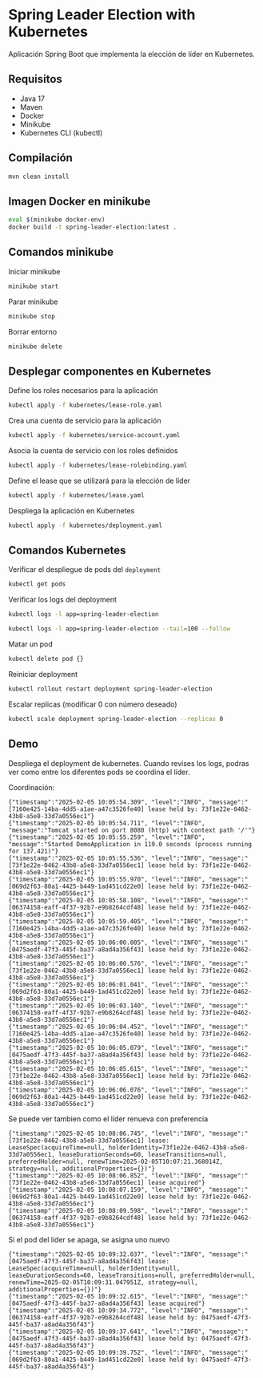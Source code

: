 # Spring Leader Election with Kubernetes

Aplicación Spring Boot que implementa la elección de líder en Kubernetes.

## Requisitos

- Java 17
- Maven
- Docker
- Minikube
- Kubernetes CLI (kubectl)

## Compilación

```sh
mvn clean install
```

## Imagen Docker en minikube

```sh
eval $(minikube docker-env)
docker build -t spring-leader-election:latest .
```

## Comandos minikube

Iniciar minikube 

```sh
minikube start
```

Parar minikube

```sh
minikube stop
```

Borrar entorno

```sh
minikube delete
```

## Desplegar componentes en Kubernetes

Define los roles necesarios para la aplicación

```sh
kubectl apply -f kubernetes/lease-role.yaml
```

Crea una cuenta de servicio para la aplicación

```sh
kubectl apply -f kubernetes/service-account.yaml
```

Asocia la cuenta de servicio con los roles definidos

```sh
kubectl apply -f kubernetes/lease-rolebinding.yaml
```

Define el lease que se utilizará para la elección de líder

```sh
kubectl apply -f kubernetes/lease.yaml
```

Despliega la aplicación en Kubernetes

```sh
kubectl apply -f kubernetes/deployment.yaml
```

## Comandos Kubernetes

Verificar el despliegue de pods del `deployment`

```sh
kubectl get pods
```

Verificar los logs del deployment

```sh
kubectl logs -l app=spring-leader-election
```

```sh
kubectl logs -l app=spring-leader-election --tail=100 --follow
```

Matar un pod

```sh
kubectl delete pod {}
```

Reiniciar deployment

```sh
kubectl rollout restart deployment spring-leader-election
```

Escalar replicas (modificar 0 con número deseado)

```sh
kubectl scale deployment spring-leader-election --replicas 0
```

## Demo

Despliega el deployment de kubernetes. Cuando revises los logs, podras ver como entre los diferentes pods se coordina el líder.

Coordinación:

```
{"timestamp":"2025-02-05 10:05:54.309", "level":"INFO", "message":"[7160e425-14ba-4dd5-a1ae-a47c3526fe40] lease held by: 73f1e22e-0462-43b8-a5e8-33d7a0556ec1"}
{"timestamp":"2025-02-05 10:05:54.711", "level":"INFO", "message":"Tomcat started on port 8080 (http) with context path '/'"}
{"timestamp":"2025-02-05 10:05:55.259", "level":"INFO", "message":"Started DemoApplication in 119.0 seconds (process running for 137.421)"}
{"timestamp":"2025-02-05 10:05:55.536", "level":"INFO", "message":"[73f1e22e-0462-43b8-a5e8-33d7a0556ec1] lease held by: 73f1e22e-0462-43b8-a5e8-33d7a0556ec1"}
{"timestamp":"2025-02-05 10:05:55.970", "level":"INFO", "message":"[069d2f63-80a1-4425-b449-1ad451cd22e0] lease held by: 73f1e22e-0462-43b8-a5e8-33d7a0556ec1"}
{"timestamp":"2025-02-05 10:05:58.108", "level":"INFO", "message":"[06374158-eaff-4f37-92b7-e9b8264cdf48] lease held by: 73f1e22e-0462-43b8-a5e8-33d7a0556ec1"}
{"timestamp":"2025-02-05 10:05:59.405", "level":"INFO", "message":"[7160e425-14ba-4dd5-a1ae-a47c3526fe40] lease held by: 73f1e22e-0462-43b8-a5e8-33d7a0556ec1"}
{"timestamp":"2025-02-05 10:06:00.005", "level":"INFO", "message":"[0475aedf-47f3-445f-ba37-a8ad4a356f43] lease held by: 73f1e22e-0462-43b8-a5e8-33d7a0556ec1"}
{"timestamp":"2025-02-05 10:06:00.576", "level":"INFO", "message":"[73f1e22e-0462-43b8-a5e8-33d7a0556ec1] lease held by: 73f1e22e-0462-43b8-a5e8-33d7a0556ec1"}
{"timestamp":"2025-02-05 10:06:01.041", "level":"INFO", "message":"[069d2f63-80a1-4425-b449-1ad451cd22e0] lease held by: 73f1e22e-0462-43b8-a5e8-33d7a0556ec1"}
{"timestamp":"2025-02-05 10:06:03.140", "level":"INFO", "message":"[06374158-eaff-4f37-92b7-e9b8264cdf48] lease held by: 73f1e22e-0462-43b8-a5e8-33d7a0556ec1"}
{"timestamp":"2025-02-05 10:06:04.452", "level":"INFO", "message":"[7160e425-14ba-4dd5-a1ae-a47c3526fe40] lease held by: 73f1e22e-0462-43b8-a5e8-33d7a0556ec1"}
{"timestamp":"2025-02-05 10:06:05.079", "level":"INFO", "message":"[0475aedf-47f3-445f-ba37-a8ad4a356f43] lease held by: 73f1e22e-0462-43b8-a5e8-33d7a0556ec1"}
{"timestamp":"2025-02-05 10:06:05.615", "level":"INFO", "message":"[73f1e22e-0462-43b8-a5e8-33d7a0556ec1] lease held by: 73f1e22e-0462-43b8-a5e8-33d7a0556ec1"}
{"timestamp":"2025-02-05 10:06:06.076", "level":"INFO", "message":"[069d2f63-80a1-4425-b449-1ad451cd22e0] lease held by: 73f1e22e-0462-43b8-a5e8-33d7a0556ec1"}
```

Se puede ver tambien como el líder renueva con preferencia

```
{"timestamp":"2025-02-05 10:08:06.745", "level":"INFO", "message":"[73f1e22e-0462-43b8-a5e8-33d7a0556ec1] lease: LeaseSpec(acquireTime=null, holderIdentity=73f1e22e-0462-43b8-a5e8-33d7a0556ec1, leaseDurationSeconds=60, leaseTransitions=null, preferredHolder=null, renewTime=2025-02-05T10:07:21.368014Z, strategy=null, additionalProperties={})"}
{"timestamp":"2025-02-05 10:08:06.852", "level":"INFO", "message":"[73f1e22e-0462-43b8-a5e8-33d7a0556ec1] lease acquired"}
{"timestamp":"2025-02-05 10:08:07.159", "level":"INFO", "message":"[069d2f63-80a1-4425-b449-1ad451cd22e0] lease held by: 73f1e22e-0462-43b8-a5e8-33d7a0556ec1"}
{"timestamp":"2025-02-05 10:08:09.598", "level":"INFO", "message":"[06374158-eaff-4f37-92b7-e9b8264cdf48] lease held by: 73f1e22e-0462-43b8-a5e8-33d7a0556ec1"}
```

Si el pod del líder se apaga, se asigna uno nuevo

```
{"timestamp":"2025-02-05 10:09:32.037", "level":"INFO", "message":"[0475aedf-47f3-445f-ba37-a8ad4a356f43] lease: LeaseSpec(acquireTime=null, holderIdentity=null, leaseDurationSeconds=60, leaseTransitions=null, preferredHolder=null, renewTime=2025-02-05T10:09:31.047951Z, strategy=null, additionalProperties={})"}
{"timestamp":"2025-02-05 10:09:32.615", "level":"INFO", "message":"[0475aedf-47f3-445f-ba37-a8ad4a356f43] lease acquired"}
{"timestamp":"2025-02-05 10:09:34.772", "level":"INFO", "message":"[06374158-eaff-4f37-92b7-e9b8264cdf48] lease held by: 0475aedf-47f3-445f-ba37-a8ad4a356f43"}
{"timestamp":"2025-02-05 10:09:37.641", "level":"INFO", "message":"[0475aedf-47f3-445f-ba37-a8ad4a356f43] lease held by: 0475aedf-47f3-445f-ba37-a8ad4a356f43"}
{"timestamp":"2025-02-05 10:09:39.752", "level":"INFO", "message":"[069d2f63-80a1-4425-b449-1ad451cd22e0] lease held by: 0475aedf-47f3-445f-ba37-a8ad4a356f43"}
```
